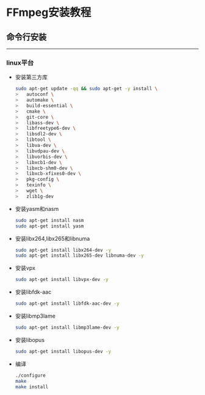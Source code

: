 # FFmpeg安装教程

## 命令行安装



---

### linux平台

- 安装第三方库

  ```sh
  sudo apt-get update -qq && sudo apt-get -y install \
  >   autoconf \
  >   automake \
  >   build-essential \
  >   cmake \
  >   git-core \
  >   libass-dev \
  >   libfreetype6-dev \
  >   libsdl2-dev \
  >   libtool \
  >   libva-dev \
  >   libvdpau-dev \
  >   libvorbis-dev \
  >   libxcb1-dev \
  >   libxcb-shm0-dev \
  >   libxcb-xfixes0-dev \
  >   pkg-config \
  >   texinfo \
  >   wget \
  >   zlib1g-dev
  ```

- 安装yasm和nasm

  ```sh
  sudo apt-get install nasm
  sudo apt-get install yasm
  ```

  

- 安装libx264,libx265和libnuma

  ```sh
  sudo apt-get install libx264-dev -y
  sudo apt-get install libx265-dev libnuma-dev -y
  ```

- 安装vpx

  ```sh
  sudo apt-get install libvpx-dev -y
  ```

- 安装libfdk-aac

  ```sh
  sudo apt-get install libfdk-aac-dev -y
  ```

- 安装libmp3lame

  ```sh
  sudo apt-get install libmp3lame-dev -y
  ```

- 安装libopus

  ```sh
  sudo apt-get install libopus-dev -y
  ```

- 编译

  ```sh
  ./configure
  make
  make install
  ```

  